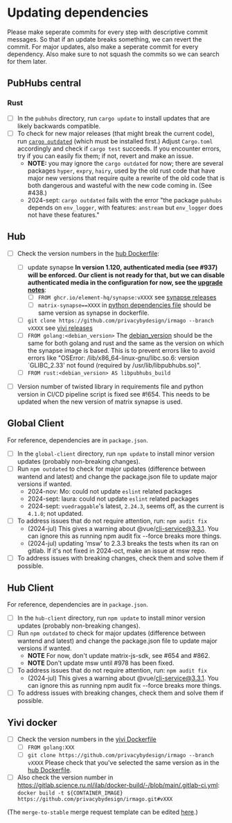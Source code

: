 # Updating dependencies

Please make seperate commits for every step with descriptive commit messages. So that if an update breaks something, we can revert the commit.  For major updates, also make a seperate commit for every dependency.
Also make sure to not squash the commits so we can search for them later.

## PubHubs central
### Rust
 - [ ] In the `pubhubs` directory, run `cargo update` to install updates that are likely backwards compatible. 
 - [ ] To check for new major releases (that might break the current code), run [`cargo outdated`](https://github.com/kbknapp/cargo-outdated) (which must be installed first.) 
   Adjust `Cargo.toml` accordingly and check if `cargo test` succeeds.  If you encounter errors, try if you can easily fix them; if not, revert and make an issue.
     - **NOTE:** you may ignore the `cargo outdated` for now;  there are several packages `hyper`, `expry`, `hairy`, used by the old rust code that have major new versions that require quite a rewrite of the old code that is both dangerous and wasteful with the new code coming in. (See #438.)
     - 2024-sept:  `cargo outdated` fails with the error "the package `pubhubs` depends on `env_logger`, with features: `anstream` but `env_logger` does not have these features."

## Hub
 - [ ] Check the version numbers in the [hub Dockerfile](pubhubs_hub/Dockerfile):
   - [ ] update synapse **In version 1.120, authenticated media (see #937) will be enforced. Our client is not ready for that, but we can disable authenticated media in the configuration for now, see the [upgrade notes](https://element-hq.github.io/synapse/v1.120/upgrade.html#authenticated-media-is-now-enforced-by-default)**:
     - [ ] `FROM ghcr.io/element-hq/synapse:vXXXX` see [synapse releases](https://github.com/element-hq/synapse/releases)
     - [ ] `matrix-synapse==XXXX` in [python dependencies file](pubhubs_hub/requirements.txt) should be same version as synapse in dockerfile. 
   - [ ] `git clone https://github.com/privacybydesign/irmago --branch vXXXX` see [yivi releases](https://github.com/privacybydesign/irmago/releases)
   - [ ] `FROM golang:<debian_version>` The [debian_version](https://www.debian.org/releases/stable/) should be the same for both golang and rust and the same as the version on which the synapse image is based. This is to prevent errors like to avoid errors like "OSError: /lib/x86_64-linux-gnu/libc.so.6: version `GLIBC_2.33' not found (required by /usr/lib/libpubhubs.so)".
   - [ ] `FROM rust:<debian_version> AS libpubhubs_build`
  - [ ] Version number of twisted library in requirements file and python version in CI/CD pipeline script is fixed see #!654. This needs to be updated when the new version of matrix synapse is used. 



## Global Client

For reference, dependencies are in `package.json`.

- [ ] In the `global-client` directory, run `npm update` to install minor version updates (probably non-breaking changes).
- [ ] Run `npm outdated` to check for major updates (difference between wantend and latest) and change the package.json file to update major versions if wanted. 
  - 2024-nov: Mo:  could not update `eslint` related packages
  - 2024-sept: laura:  could not update `eslint` related packages
  - 2024-sept: `vuedraggable`'s latest, `2.24.3`, seems off, as the current is `4.1.0`; not updated.
- [ ] To address issues that do not require attention, run: `npm audit fix`
  - (2024-jul) This gives a warning about @vue/cli-service@3.3.1. You can ignore this as running npm audit fix --force breaks more things.
  - (2024-jul) updating 'msw' to 2.3.3 breaks the tests when its ran on gitlab. If it's not fixed in 2024-oct, make an issue at msw repo.
- [ ] To address issues with breaking changes, check them and solve them if possible.

## Hub Client

For reference, dependencies are in `package.json`.

- [ ] In the `hub-client` directory, run `npm update` to install minor version updates (probably non-breaking changes).
- [ ] Run `npm outdated` to check for major updates (difference between wantend and latest) and change the package.json file to update major versions if wanted.
  - **NOTE** For now, don't update matrix-js-sdk, see #654 and #862.
  - **NOTE** Don't update msw until #978 has been fixed.
- [ ] To address issues that do not require attention, run: `npm audit fix`
  - (2024-jul) This gives a warning about @vue/cli-service@3.3.1. You can ignore this as running npm audit fix --force breaks more things.
- [ ] To address issues with breaking changes, check them and solve them if possible.

## Yivi docker
 - [ ] Check the version numbers in the [yivi Dockerfile](docker_yivi/Dockerfile)
   - [ ] `FROM golang:XXX`
   - [ ] `git clone https://github.com/privacybydesign/irmago --branch vXXXX` Please check that you've selected the same version as in the [hub Dockerfile](pubhubs_hub/Dockerfile).
 - [ ] Also check the version number in https://gitlab.science.ru.nl/ilab/docker-build/-/blob/main/.gitlab-ci.yml: `docker build -t ${CONTAINER_IMAGE} https://github.com/privacybydesign/irmago.git#vXXX`

  (The `merge-to-stable` merge request template can be edited [here](https://gitlab.science.ru.nl/ilab/pubhubs_canonical/-/edit/main/.gitlab/issue_templates/update-dependencies.md).)

